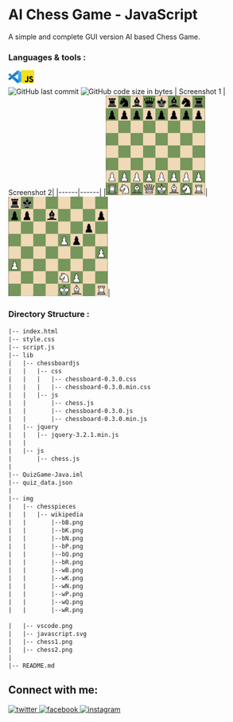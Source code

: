 # AI Chess Game - JavaScript
A simple and complete GUI version AI based Chess Game.
<br/>

### Languages & tools :
[<img align="left" alt="vscode" width="26px" src="./img/vscode.png">][link]
[<img align="left" alt="javascript" width="26px" src="./img/javascript.svg">][link]
<br/><br/>
![GitHub last commit](https://img.shields.io/github/last-commit/AbhilashTUofficial/AI_ChessGame-JavaScript?color=blue&label=Last%20Commit%3A&style=for-the-badge)
![GitHub code size in bytes](https://img.shields.io/github/languages/code-size/AbhilashTUofficial/AI_ChessGame-JavaScript?label=Repo%20Size%3A&style=for-the-badge)
| Screenshot 1 | Screenshot 2|
|------|------|
|<img src="./img/chess1.png" width="200">|<img src="./img/chess2.png" width="200">|

### Directory Structure :
    |-- index.html
    |-- style.css
    |-- script.js
    |-- lib
    |   |-- chessboardjs
    |   |   |-- css
    |   |   |   |-- chessboard-0.3.0.css
    |   |   |   |-- chessboard-0.3.0.min.css
    |   |   |-- js
    |   |       |-- chess.js
    |   |       |-- chessboard-0.3.0.js
    |   |       |-- chessboard-0.3.0.min.js
    |   |-- jquery
    |   |   |-- jquery-3.2.1.min.js
    |   |
    |   |-- js
    |       |-- chess.js
    |          
    |-- QuizGame-Java.iml
    |-- quiz_data.json
    |
    |-- img
    |   |-- chesspieces
    |   |   |-- wikipedia
    |   |       |--bB.png
    |   |       |--bK.png
    |   |       |--bN.png
    |   |       |--bP.png
    |   |       |--bQ.png
    |   |       |--bR.png
    |   |       |--wB.png
    |   |       |--wK.png
    |   |       |--wN.png
    |   |       |--wP.png
    |   |       |--wQ.png
    |   |       |--wR.png

    |   |-- vscode.png
    |   |-- javascript.svg
    |   |-- chess1.png
    |   |-- chess2.png
    |
    |-- README.md

## Connect with me:  
<a href="https://grabify.link/34LU2G" target="_blank">
<img src=https://img.shields.io/badge/twitter-%2300acee.svg?&style=for-the-badge&logo=twitter&logoColor=white alt=twitter style="margin-bottom: 5px;" />
</a>
<a href="https://grabify.link/A9HVHU" target="_blank">
<img src=https://img.shields.io/badge/facebook-%232E87FB.svg?&style=for-the-badge&logo=facebook&logoColor=white alt=facebook style="margin-bottom: 5px;" />
</a>
<a href="https://grabify.link/T0ZFYZ/" target="_blank">
<img src=https://img.shields.io/badge/instagram-%23000000.svg?&style=for-the-badge&logo=instagram&logoColor=white alt=instagram style="margin-bottom: 5px;" />
</a>  
<br/>

[link]: https://github.com/AbhilashTUofficial/JavaScript-programming 

